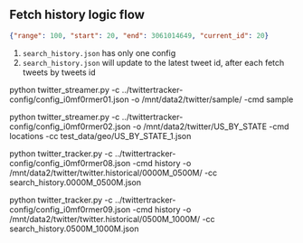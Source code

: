 ## Fetch history logic flow
```json
{"range": 100, "start": 20, "end": 3061014649, "current_id": 20}
```
1. `search_history.json` has only one config
2. `search_history.json` will update to the latest tweet id, after each fetch tweets by tweets id

python twitter_streamer.py -c ../twittertracker-config/config_i0mf0rmer01.json -o /mnt/data2/twitter/sample/ -cmd sample

python twitter_streamer.py -c ../twittertracker-config/config_i0mf0rmer02.json -o /mnt/data2/twitter/US_BY_STATE -cmd locations -cc test_data/geo/US_BY_STATE_1.json

python twitter_tracker.py -c ../twittertracker-config/config_i0mf0rmer08.json -cmd history -o /mnt/data2/twitter/twitter.historical/0000M_0500M/ -cc search_history.0000M_0500M.json

python twitter_tracker.py -c ../twittertracker-config/config_i0mf0rmer09.json -cmd history -o /mnt/data2/twitter/twitter.historical/0500M_1000M/ -cc search_history.0500M_1000M.json